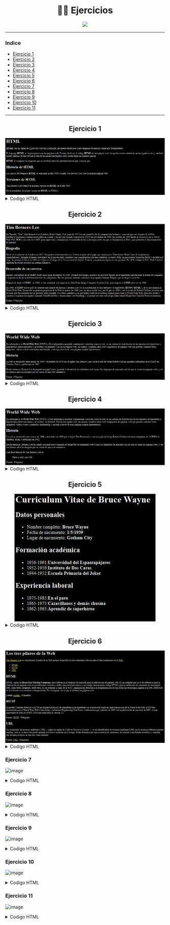 <div align="center">

# 🏋️‍♂️ Ejercicios

<img src='https://media.giphy.com/media/ttknk7M3d3UBEeZsii/giphy.gif'>

</div>

---

### Indice
- [Ejercicio 1](#ejercicio-1)
- [Ejercicio 2](#ejercicio-2)
- [Ejercicio 3](#ejercicio-3)
- [Ejercicio 4](#ejercicio-4)
- [Ejercicio 5](#ejercicio-5)
- [Ejercicio 6](#ejercicio-6)
- [Ejercicio 7](#ejercicio-7)
- [Ejercicio 8](#ejercicio-8)
- [Ejercicio 9](#ejercicio-9)
- [Ejercicio 10](#ejercicio-10)
- [Ejercicio 11](#ejercicio-11)

---

<div align="center">

  ## Ejercicio 1

  <img src="../Imagenes/1.png"/>
</div>

<details><summary>Codigo HTML</summary>

```html
<!DOCTYPE html>
<html>
<head>
  <title>El título de la página</title>
</head>
<body>
  <h1>HTML</h1>
  <p><strong>HTML</strong> son las siglas de <em>HyperText Markup Language</em>, que puede traducirse como lenguaje de marcas o marcado de hipertexto.</p>

  <p>El lenguaje <strong>HTML</strong> se emplea para crear las páginas web. Es muy fácil ver el código <strong>HTML</strong> de una página web, la opción exacta cambia de un navegador a otro y también puede cambiar de una versión a otra de un mismo navegador, pero suelen tener un nombre similar.</p>

  <p><strong>HTML</strong> se compone de etiquetas que se escriben entre los símbolos menor que y mayor que.</p>

  <h2>Historia de HTML</h2>

  <p>Los inicios del lenguaje <strong>HTML</strong> se remontan al año 1990, cuando <em>Tim Berners-Lee</em> creó la primera página web.</p>

  <h2>Versiones de HTML</h2>
  
  <p>Tim Berners-Lee definió la primera versión de <strong>HTML</strong> en el año 1991</p>

  <p>En la actualidad, la última versión de <strong> HTML</strong> es HTML5</p>

</body>
</html>
```

</details>

<div align="center">

  ## Ejercicio 2

  <img src="../Imagenes/2.png"/>
</div>


<details><summary>Codigo HTML</summary>

```html
<!DOCTYPE html>
<html lang="en">
<head>
  <meta charset="UTF-8">
  <meta http-equiv="X-UA-Compatible" content="IE=edge">
  <meta name="viewport" content="width=device-width, initial-scale=1.0">
  <title>Tim Berners-Lee.</title>
</head>
<body>
  <h1>Tim Berners-Lee</h1>
  
  <p>Sir Timothy "Tim" John Berners-Lee (Londres, Reino Unido, 8 de junio de 1955) es un científico de la computación británico, conocido por ser el padre de la Web. Estableció la primera comunicación entre un cliente y un servidor usando el protocolo HTTP en noviembre de 1989. En octubre de 1994 fundó el <em>Consorcio de la World Wide Web</em> (<strong>W3C</strong>) con sede en el MIT, para supervisar y estandarizar el desarrollo de las tecnologías sobre las que se fundamenta la Web y que permiten el funcionamiento de Internet.</p>

  <h2>Biografía</h2> 

  <p> Nació en el sudoeste de Londres en 1955. Sus padres eran matemáticos y formaron parte del equipo que construyó el Manchester Mark I (una de las primeras computadoras). Durante el tiempo que estuvo en la universidad, construyó una computadora con una soldadora, circuitos <strong>TTL</strong>, un procesador Motorola 68000 y un televisor viejo. Se graduó en física en 1976 en el <em>Queen's College de la Universidad de Oxford</em>. Conoció a su primera esposa en este periodo. En 1978, trabajó en D.G. Nash Limited (también en Poole) escribió un sistema operativo.</p>

  <h2>Desarrollo de su carrera</h2>
  
  <p>Barners-Lee trabajó en el <strong> CERN</strong> desde junio hasta diciembre de 1980. Durante ese tiempo, propuso un proyecto basado en el hipertexto para facilitar la forma de compartir y la puesta al día de la información entre investigadores. En este periodo también construyó un programa llamado Enquire que no llegó a ver la luz.</p>

  <p> Después de dejar el <strong>CERN</strong> , en 1980, se fue a trabajar a la empresa de John Poole Image Computer Systems Ltd., pero regresó al <strong>CERN</strong> otra vez en 1984.</p>

  <p>En 1989, el <strong>CERN</strong> era el nodo de Internet más grande de Europa y Berners-Lee vio la oportunidad de unir Internet y el hipertexto (<strong>HTTP y HTML</strong> ), de lo que surgiría la World Wide Web. Desarrolló su primera propuesta de la Web en marzo de 1989, pero no tuvo mucho eco, por lo que en 1990 y con la ayuda de Robert Cailliau, hicieron una revisión que fue aceptada por su gerente, Mike Sendall. Usó ideas similares a las que había usado en el sistema Enquire para crear la World Wide Web, para esto diseñó y construyó el primer navegador (llamado WorldWideWeb y desarrollado con NextStep) y el primer servidor web al que llamó httpd (HyperText Transfer Protocol daemon).</p>

  <p>Fuente: <em>Wikipedia</em> </p>
</body>
</html>
```

</details>

<div align="center">

  ## Ejercicio 3

  <img src="../Imagenes/3.png"/>
</div>

<details><summary>Codigo HTML</summary>

```html
<!DOCTYPE html>
<html lang=es>
<head>
    <title>World Wide Web</title>
</head>
<body>
  <h1>World Wide Web</h1>

  <p>En informática, la <strong><em>World Wide Web</em></strong> (WWW) o Red informática mundial comúnmente conocida como la web, es un sistema de distribución de documentos de hipertexto o hipermedios interconectados y accesibles vía Internet. Con un navegador web, un usuario visualiza sitios web compuestos de páginas web que pueden contener texto, imágenes, vídeos u otros contenidos multimedia, y navega a través de esas páginas usando hiperenlaces.<p>

  <h2>Historia</h2>

  <p>La web se desarrolló entre marzo de 1989 y diciembre de 1990 por el inglés Tim Berners-Lee con la ayuda del belga Robert Cailliau mientras trabajaban en el CERN en Ginebra, Suiza, y publicado en 1992.</p>

  <p>Desde entonces, Berners-Lee ha jugado un papel activo guiando el desarrollo de estándares web (como los lenguajes de marcado con los que se crean las páginas web), y en los últimos años ha abogado por su visión de una web semántica.</p>

  <p>Fuente: <em>Wikipedia</em></p>
</body>
</html>
```

</details>


<div align="center">

  ## Ejercicio 4

  <img src="../Imagenes/4.png"/>
</div>

<details><summary>Codigo HTML</summary>

```html
<!DOCTYPE html>
<html lang="es">
<head>
  <title>World Wide Web</title>
  <meta charset="UTF-8">
</head>
<body>
  <h1>World Wide Web</h1>

  <p>En informática, la <strong><em>World Wide Web</em></strong> (WWW) o Red informática mundial comúnmente conocida como la web, es un sistema de distribución de documentos de hipertexto o hipermedios interconectados y accesibles vía Internet. Con un navegador web, un usuario visualiza sitios web compuestos de páginas web que pueden contener texto, imágenes, vídeos u otros contenidos multimedia, y navega a través de esas páginas usando hiperenlaces.</p>

  <h2>Historia</h2>

  <p>La web se desarrolló entre marzo de 1989 y diciembre de 1990 por el inglés Tim Berners-Lee con la ayuda del belga Robert Cailliau mientras trabajaban en el CERN en Ginebra, Suiza, y publicado en 1992.</p>

  <p>Desde entonces, Berners-Lee ha jugado un papel activo guiando el desarrollo de estándares web (como los lenguajes de marcado con los que se crean las páginas web), y en los últimos años ha abogado por su visión de una web semántica.</p>

  <p>Una frase famosa de Tim Berners-Lee es:</p>

  <blockquote>
    <p lang="en">There is only one web.</p>
  </blockquote>

  <p>Fuente: <em>Wikipedia</em></p>
</body>
</html>
```

</details>


<div align="center">

  ## Ejercicio 5

  <img src="../Imagenes/5.png"/>
</div>


<details><summary>Codigo HTML</summary>

```html
<!DOCTYPE html>
<html lang="es">
<head>
  <meta charset="UTF-8">
  <meta http-equiv="X-UA-Compatible" content="IE=edge">
  <meta name="viewport" content="width=device-width, initial-scale=1.0">
  <title>Curriculum Vitae de Bruce Wayne</title>
</head>
<body>

  <h1>Curriculum Vitae de Bruce Wayne</h1>

  <h2>Datos personales</h2>
  <ul>
    <li>Nombre completo: <strong>Bruce Wayne</strong> </li>
    <li>Fecha de nacimiento: <strong>1/5/1939</strong></li>
    <li>Lugar de nacimiento: <strong>Gotham City</strong> </li>
  </ul>

  <h2>Formación académica</h2>
  <ul>
    <li>1956-1961:<strong>Universidad del Espantapájaros</strong></li>
    <li>1952-1956:<strong>Instituto de Dos Caras</strong></li>
    <li>1944-1952:<strong>Escuela Primaria del Joker</strong></li>
  </ul> 

  <h2>Experiencia laboral</h2>
  <ul>
    <li>1975-1985:<strong>En el paro</strong></li>
    <li>1965-1975:<strong>Cazavillanos y demás chusma</strong></li>
    <li>1962-1965:<strong>Aprendiz de superhéroe</strong></li>
  </ul>
</body>
</html>
```

</details>


<div align="center">

  ## Ejercicio 6

  <img src="../Imagenes/6.png"/>
</div>


<details><summary>Codigo HTML</summary>

```html
<!DOCTYPE html>
<html lang="en">
<head>
  <meta charset="UTF-8">
  <meta http-equiv="X-UA-Compatible" content="IE=edge">
  <meta name="viewport" content="width=device-width, initial-scale=1.0">
  <title>Los tres pilares de la Web</title>
</head>
<body>
  <h1>Los tres pilares de la Web</h1>
  <p><a href="http://es.wikipedia.org/wiki/Tim_Berners-Lee">Tim Berners-Lee</a> es considerado el padre de la Web porque desarrolló los tres elementos básicos para el funcionamiento de la <a href="http://es.wikipedia.org/wiki/World_Wide_Web">Web</a> :</p>
  <ul>
    <li><a href="#HTML">HTML</a></li>
    <li><a href="#HTTP">HTTP</a></li>
    <li><a href="#URL">URL</a></li>
  </ul>
  
  <h2 id="HTML">HTML</h2>
  <p>HTML, siglas de <strong>HyperText Markup Language</strong>, hace referencia al lenguaje de marcado para la elaboración de páginas web. Es un estándar que sirve de referencia para la elaboración de páginas web en sus diferentes versiones, define una estructura básica y un código (denominado código HTML) para la definición de contenido de una página web, como texto, imágenes, entre otros. Es un estándar a cargo de la W3C, organización dedicada a la estandarización de casi todas las tecnologías ligadas a la web, sobre todo en lo referente a su escritura e interpretación. Es el lenguaje con el que se definen las páginas web.</p>
  
  <p> Fuente: <a href="http://es.wikipedia.org/wiki/HTML">HTML</a> , Wikipedia</p>
  
  <h2 id="HTTP">HTTP</h2> 
  
  <p>Hypertext Transfer Protocol o HTTP (en español protocolo de transferencia de hipertexto) es el protocolo usado en cada transacción de la World Wide Web. HTTP fue desarrollado por el World Wide Web Consortium y la Internet Engineering Task Force, colaboración que culminó en 1999 con la publicación de una serie de RFC, el más importante de ellos es el RFC 2616 que especifica la versión 1.1.</p>
  
  <p> Fuente: <a href="http://es.wikipedia.org/wiki/Hypertext_Transfer_Protocol">HTTP</a> , Wikipedia</p>
  
  <h2 id="URL">URL</h2>
  
  <p>Un localizador de recursos uniforme o URL —siglas en inglés de <em>Uniform Resource Locator</em> — es un identificador de recursos uniforme (URI) cuyos recursos referidos pueden cambiar, esto es, la dirección puede apuntar a recursos variables en el tiempo. Están formados por una secuencia de caracteres, de acuerdo a un formato modélico y estándar, que designa recursos en una red, como Internet.</p> 
  
  <p>Fuente: <a href="http://es.wikipedia.org/wiki/Localizador_de_recursos_uniforme">URL</a> , Wikipedia</p> 
</body>
</html>
```

</details>


### Ejercicio 7

![image](https://user-images.githubusercontent.com/55964635/221444185-e9bc7370-b88e-4ec5-a032-e0cdc8ee06f9.png)

<details><summary>Codigo HTML</summary>

```html
<!DOCTYPE html>
<html lang="en">
<head>
    <meta charset="UTF-8">
    <meta http-equiv="X-UA-Compatible" content="IE=edge">
    <meta name="viewport" content="width=device-width, initial-scale=1.0">
    <title>Document</title>
</head>
<body>
  <h1>Internet</h1>

  <h2>Contenido</h2>
  <ol>
    <li>Principales Protocolos</li>
    <li>Formas de conectarse</li>
  </ol>

  <h2>1.Principales Protocolos</h2>
  <ul>
    <li>Transmision de ficheros:</li>
    <ul><li>FTP</li></ul>
    <li>Correo Electronico:</li>
    <ul>
      <li>IMAP</li>
      <li>POP</li>
      <li>SMTP</li>
    </ul>
  </ul>
  
  <h2>2.Formas de Conectarse</h2>
  <dl>
    <dt>Red Telefonica Conmutada</dt>
    <dd>La linea telefonica de toda la vida. Para poder acceder a Internet es necesario un modem</dd>

    <dt>Red Digital de Servicios Integrados</dt>
    <dd>Una linea telefonica especial. Para acceder a Internet es necesario un modem RDSI</dd>

    <dt>Linea de Abogado Digital Asimetrica</dt>
    <dd>Se basa en la conversion de una Linea RTC en una linea de alta velocidad. Para acceder a internet</dd>

    <dt>Fibra Optica</dt>
    <dd>Una linea de fibra optica. Normalmente la fibra optica no llega hasta el usuario final</dd>
  </dl>
</body>
</html>
```

</details>

### Ejercicio 8

![image](https://user-images.githubusercontent.com/55964635/221444621-cffe4062-cd62-4c31-93a4-5b972558eb50.png)

<details><summary>Codigo HTML</summary>

```html
<!DOCTYPE html>
<html lang="en">
<head>
  <meta charset="UTF-8">
  <meta http-equiv="X-UA-Compatible" content="IE=edge">
  <meta name="viewport" content="width=device-width, initial-scale=1.0">
  <title>Formulario de registro - Mi web</title>
</head>
<body>
  <h1>Formulario de Registro</h1>
  <form action="" method="get">
    <p>Nombre: <input type="text" maxlength="50" name="nombre"> </p>
    <p>Apellidos: <input type="text" maxlength="50" name="apellidos"></p>

    <p>Sexo :<label for="hombre"><input type="radio" value="Hombre" name="hombre-mujer" id="hombre"> Hombre </label>
    <label for="mujer"><input type="radio" value="Mujer" name="hombre-mujer" id="mujer"> Mujer</label></p>

    <p>Correo: <input type="email" maxlength="50" name="correo"></p>
    <p><input type="checkbox" name="info" checked="checked"> Deseo recibir informacion sobre novedades y ofertas</p>
    <p><input type="checkbox" name="condiciones"> Declaro haber leido y aceptar las condiciones generadas del programa y la normativa sobre proteccion de datos</p>
    <p><input type="submit" value="Enviar"></p>
  </form>
</body>
</html>
```

</details>

### Ejercicio 9

![image](https://user-images.githubusercontent.com/55964635/221447056-9482484e-38a9-455c-9481-5af611f70318.png)

<details><summary>Codigo HTML</summary>

```html
<!DOCTYPE html>
<html lang="en">
<head>
  <meta charset="UTF-8">
  <meta http-equiv="X-UA-Compatible" content="IE=edge">
  <meta name="viewport" content="width=device-width, initial-scale=1.0">
  <title>Formulario de registro - Mi web</title>
</head>
<body>
  <h1>Formulario de Registro</h1>
  <form action="" method="get">
    <p>
      <label for="nombre">Nombre:</label>  
      <input type="text" maxlength="50" name="nombre" id="nombre"> 
    </p>

    <p>
      <label for="apellidos">Apellidos:</label> 
      <input type="text" maxlength="50" name="apellidos" id="apellidos">
    </p>

    <p>Sexo:
      <label for="hombre"><input type="radio" value="Hombre" name="hombre-mujer" id="hombre"> Hombre </label>
      <label for="mujer"><input type="radio" value="Mujer" name="hombre-mujer" id="mujer"> Mujer</label>
    </p>

    <p><label for="correo">Correo:</label> <input type="email" maxlength="50" name="correo" id="correo"></p>

    <p>
      <label for="poblacion">Población</label>  
      <select name="poblacion" id="poblacion"> 
        <option>Alicante</option>
        <option>Madrid</option>
        <option>Sevilla</option>
        <option>Valencia</option>
      </select>
    </p>

    <p>
      <label for="descripcion">Descripcion:</label>  
      <textarea name="descripcion" id="descripcion" cols="60" rows="6"></textarea>
    </p>

    <p>
      <input type="checkbox" name="info" checked="checked" id="info">
      <label for="info">Deseo recibir informacion sobre novedades y ofertas</label> 
    </p>

    <p>
      <input type="checkbox" name="condiciones" id="condiciones">
      <label for="condiciones">Declaro haber leido y aceptar las condiciones generadas del programa y la normativa sobre proteccion de datos</label> 
    </p>

    <p><input type="submit"  value="Enviar"></p>
  </form>
</body>
</html>
```

</details>

### Ejercicio 10

![image](https://user-images.githubusercontent.com/55964635/221479719-2d865de3-f398-4a24-b606-fd5726c7cb49.png)

<details><summary>Codigo HTML</summary>

```html
<!DOCTYPE html>
<html>
<head>
  <title>Desempleo</title>
  <style>
    table, tr, th, td {
      border: 1px solid black;
    }
  </style>
</head>
<body>

  <h1>El desempleo en España</h1>

  <p>
    La siguiente tabla muestra la evolución del desempleo en España, comparado con la media de los 27 países de la Unión Europea, Grecia, que compite con España en ser el primero en esta vergonzosa competición y Estados Unidos y Japón, dos de las primeras economías mundiales.
  </p>

  <table>
    <tr>
      <th>País</th>
      <th>2000</th>
      <th>2001</th>
      <th>2002</th>
      <th>2003</th>
      <th>2004</th>
      <th>2005</th>
      <th>2006</th>
      <th>2007</th>
      <th>2008</th>
      <th>2009</th>
      <th>2010</th>
      <th>2011</th>
      <th>2012</th>
      <th>2013</th>
    </tr>

    <tr>
      <td>UE (27 países)</td>
      <td>8.9</td>
      <td>8.7</td>
      <td>9</td>
      <td>9.1</td>
      <td>9.3</td>
      <td>9</td>
      <td>8.2</td>
      <td>7.2</td>
      <td>7</td>
      <td>9</td>
      <td>9.6</td>
      <td>9.6</td>
      <td>10.4</td>
      <td>10.8</td>
    </tr>

    <tr>
      <td><strong>España</strong></td>
      <td><strong>11.9</strong></td>
      <td><strong>10.6</strong></td>
      <td><strong>11.5</strong></td>
      <td><strong>11.5</strong></td>
      <td><strong>11</strong></td>
      <td><strong>9.2</strong></td>
      <td><strong>8.5</strong></td>
      <td><strong>8.2</strong></td>
      <td><strong>11.3</strong></td>
      <td><strong>17.9</strong></td>
      <td><strong>19.9</strong></td>
      <td><strong>21.4</strong></td>
      <td><strong>24.8</strong></td>
      <td><strong>26.1</strong></td>
    </tr>

    <tr>
      <td>Grecia</td>
      <td>11.2</td>
      <td>10.7</td>
      <td>10.3</td>
      <td>9.7</td>
      <td>10.6</td>
      <td>10</td>
      <td>9</td>
      <td>8.4</td>
      <td>7.8</td>
      <td>9.6</td>
      <td>12.7</td>
      <td>17.9</td>
      <td>24.5</td>
      <td>27.5</td>
    </tr>

    <tr>
      <td>Estados Unidos</td>
      <td>4</td>
      <td>4.8</td>
      <td>5.8</td>
      <td>6</td>
      <td>5.5</td>
      <td>5.1</td>
      <td>4.6</td>
      <td>4.6</td>
      <td>5.8</td>
      <td>9.3</td>
      <td>9.6</td>
      <td>8.9</td>
      <td>8.1</td>
      <td>7.4</td>
    </tr>

    <tr>
      <td>Japón</td>
      <td>4.7</td>
      <td>5</td>
      <td>5.4</td>
      <td>5.3</td>
      <td>4.7</td>
      <td>4.4</td>
      <td>4.1</td>
      <td>3.9</td>
      <td>4</td>
      <td>5.1</td>
      <td>5.1</td>
      <td>4.6</td>
      <td>4.3</td>
      <td>4</td>
    </tr>

  </table>

  <p>
    Fuente: <a href="http://epp.eurostat.ec.europa.eu/tgm/table.do?tab=table&init=1&language=en&pcode=tsdec450&plugin=1">Índice de desempleo anual</a>, Eurostat
  </p>

</body>
</html>
```

</details>

### Ejercicio 11

![image](https://user-images.githubusercontent.com/55964635/221485774-b1749aca-5952-4914-92a0-cf9fcba0b271.png)

<details><summary>Codigo HTML</summary>

<!DOCTYPE html>
<html>
<head>
  <title>Tabla compleja</title>
  <style>
    table, tr, th, td {
      border: 1px solid black;
    }
  </style>
</head>
  <body>
    <table>
      <tr>
        <td><strong>Categoría</strong></td>
        <td><strong>Etiquetas</strong></td>
      </tr>

      <tr>
        <th rowspan="5"><strong>Formulario</strong></th>
        <td>form</td>
        <tr><td>button</td></tr>
        <tr><td>input</td></tr>
        <tr><td>select</td></tr>
        <tr><td>textarea</td></tr>
      </tr>
      <tr>
        <th rowspan="5"><strong>Tabla</strong></th>
        <td>table</td>
        <tr><td>tr</td></tr>
        <tr><td>th</td></tr>
        <tr><td>td</td></tr>
        <tr><td>caption</td></tr>
      </tr>
  
      <tr>
        <th rowspan="6"><strong>Texto</strong></th>
        <td>b</td>
        <tr><td>em</td></tr>
        <tr><td>i</td></tr>
        <tr><td>strong</td></tr>
        <tr><td>sub</td></tr>
        <tr><td>sup</td></tr>
      </tr>
  </table>
</body>
</html>

</details>